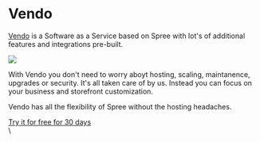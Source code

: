 # Vendo

[Vendo](https://getvendo.com) is a Software as a Service based on Spree with lot's of additional features and integrations pre-built.&#x20;

![](https://uploads-ssl.webflow.com/6230c485f2c32ea1b0daa438/62386b96518cdcbe111f134a\_OG%20Image%20\(2\).png)

With Vendo you don't need to worry aboyt hosting, scaling, maintanence, upgrades or security.  It's all taken care of by us. Instead you can focus on your business and storefront customization.&#x20;

Vendo has all the flexibility of Spree without the hosting headaches.

[Try it for free for 30 days\
](https://getvendo.com)\

